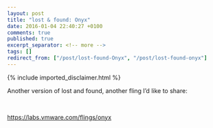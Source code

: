 ```yaml
---
layout: post
title: "lost & found: Onyx"
date: 2016-01-04 22:40:27 +0100
comments: true
published: true
excerpt_separator: <!-- more -->
tags: []
redirect_from: ["/post/lost-found-Onyx", "/post/lost-found-onyx"]
---
```

<!-- more -->
{% include imported_disclaimer.html %}
<p>Another version of lost and found, another fling I’d like to share: </p> <p>&nbsp;</p> <p><a title="https://labs.vmware.com/flings/onyx" href="https://labs.vmware.com/flings/onyx">https://labs.vmware.com/flings/onyx</a></p>
